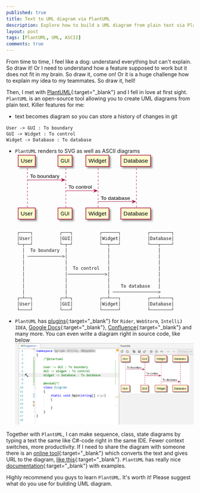 ```yaml
---
published: true
title: Text to UML diagram via PlantUML
description: Explore how to build a UML diagram from plain text via PlantUML
layout: post
tags: [PlantUML, UML, ASCII]
comments: true
---
```


From time to time, I feel like a dog: understand everything but can't explain. So draw it! Or I need to understand how a feature supposed to work but it does not fit in my brain. So draw it, come on! Or it is a huge challenge how to explain my idea to my teammates. So draw it, hell!

Then, I met with [PlantUML](https://en.wikipedia.org/wiki/PlantUML){:target="_blank"} and I fell in love at first sight. `PlantUML` is an open-source tool allowing you to create UML diagrams from plain text. Killer features for me:
* text becomes diagram so you can store a history of changes in git
 ```text
User -> GUI : To boundary
GUI -> Widget : To control
Widget -> Database : To database
```
* `PlantUML` renders to SVG as well as ASCII diagrams <svg xmlns="http://www.w3.org/2000/svg" xmlns:xlink="http://www.w3.org/1999/xlink" contentScriptType="application/ecmascript" contentStyleType="text/css" height="185px" preserveAspectRatio="none" style="width:375px;height:185px;" version="1.1" viewBox="0 0 375 185" width="375px" zoomAndPan="magnify"><defs><filter height="300%" id="fgu1891dlkavb" width="300%" x="-1" y="-1"><feGaussianBlur result="blurOut" stdDeviation="2.0"/><feColorMatrix in="blurOut" result="blurOut2" type="matrix" values="0 0 0 0 0 0 0 0 0 0 0 0 0 0 0 0 0 0 .4 0"/><feOffset dx="4.0" dy="4.0" in="blurOut2" result="blurOut3"/><feBlend in="SourceGraphic" in2="blurOut3" mode="normal"/></filter></defs><g><line style="stroke: #A80036; stroke-width: 1.0; stroke-dasharray: 5.0,5.0;" x1="33" x2="33" y1="38.2969" y2="145.6953"/><line style="stroke: #A80036; stroke-width: 1.0; stroke-dasharray: 5.0,5.0;" x1="136" x2="136" y1="38.2969" y2="145.6953"/><line style="stroke: #A80036; stroke-width: 1.0; stroke-dasharray: 5.0,5.0;" x1="223" x2="223" y1="38.2969" y2="145.6953"/><line style="stroke: #A80036; stroke-width: 1.0; stroke-dasharray: 5.0,5.0;" x1="326" x2="326" y1="38.2969" y2="145.6953"/><rect fill="#FEFECE" filter="url(#fgu1891dlkavb)" height="30.2969" style="stroke: #A80036; stroke-width: 1.5;" width="46" x="8" y="3"/><text fill="#000000" font-family="sans-serif" font-size="14" lengthAdjust="spacingAndGlyphs" textLength="32" x="15" y="22.9951">User</text><rect fill="#FEFECE" filter="url(#fgu1891dlkavb)" height="30.2969" style="stroke: #A80036; stroke-width: 1.5;" width="46" x="8" y="144.6953"/><text fill="#000000" font-family="sans-serif" font-size="14" lengthAdjust="spacingAndGlyphs" textLength="32" x="15" y="164.6904">User</text><rect fill="#FEFECE" filter="url(#fgu1891dlkavb)" height="30.2969" style="stroke: #A80036; stroke-width: 1.5;" width="38" x="115" y="3"/><text fill="#000000" font-family="sans-serif" font-size="14" lengthAdjust="spacingAndGlyphs" textLength="24" x="122" y="22.9951">GUI</text><rect fill="#FEFECE" filter="url(#fgu1891dlkavb)" height="30.2969" style="stroke: #A80036; stroke-width: 1.5;" width="38" x="115" y="144.6953"/><text fill="#000000" font-family="sans-serif" font-size="14" lengthAdjust="spacingAndGlyphs" textLength="24" x="122" y="164.6904">GUI</text><rect fill="#FEFECE" filter="url(#fgu1891dlkavb)" height="30.2969" style="stroke: #A80036; stroke-width: 1.5;" width="62" x="190" y="3"/><text fill="#000000" font-family="sans-serif" font-size="14" lengthAdjust="spacingAndGlyphs" textLength="48" x="197" y="22.9951">Widget</text><rect fill="#FEFECE" filter="url(#fgu1891dlkavb)" height="30.2969" style="stroke: #A80036; stroke-width: 1.5;" width="62" x="190" y="144.6953"/><text fill="#000000" font-family="sans-serif" font-size="14" lengthAdjust="spacingAndGlyphs" textLength="48" x="197" y="164.6904">Widget</text><rect fill="#FEFECE" filter="url(#fgu1891dlkavb)" height="30.2969" style="stroke: #A80036; stroke-width: 1.5;" width="80" x="284" y="3"/><text fill="#000000" font-family="sans-serif" font-size="14" lengthAdjust="spacingAndGlyphs" textLength="66" x="291" y="22.9951">Database</text><rect fill="#FEFECE" filter="url(#fgu1891dlkavb)" height="30.2969" style="stroke: #A80036; stroke-width: 1.5;" width="80" x="284" y="144.6953"/><text fill="#000000" font-family="sans-serif" font-size="14" lengthAdjust="spacingAndGlyphs" textLength="66" x="291" y="164.6904">Database</text><polygon fill="#A80036" points="124,65.4297,134,69.4297,124,73.4297,128,69.4297" style="stroke: #A80036; stroke-width: 1.0;"/><line style="stroke: #A80036; stroke-width: 1.0;" x1="33" x2="130" y1="69.4297" y2="69.4297"/><text fill="#000000" font-family="sans-serif" font-size="13" lengthAdjust="spacingAndGlyphs" textLength="79" x="40" y="64.3638">To boundary</text><polygon fill="#A80036" points="211,94.5625,221,98.5625,211,102.5625,215,98.5625" style="stroke: #A80036; stroke-width: 1.0;"/><line style="stroke: #A80036; stroke-width: 1.0;" x1="136" x2="217" y1="98.5625" y2="98.5625"/><text fill="#000000" font-family="sans-serif" font-size="13" lengthAdjust="spacingAndGlyphs" textLength="63" x="143" y="93.4966">To control</text><polygon fill="#A80036" points="314,123.6953,324,127.6953,314,131.6953,318,127.6953" style="stroke: #A80036; stroke-width: 1.0;"/><line style="stroke: #A80036; stroke-width: 1.0;" x1="223" x2="320" y1="127.6953" y2="127.6953"/><text fill="#000000" font-family="sans-serif" font-size="13" lengthAdjust="spacingAndGlyphs" textLength="79" x="230" y="122.6294">To database</text></g></svg>
 ```text
     ┌────┐          ┌───┐          ┌──────┐          ┌────────┐
     │User│          │GUI│          │Widget│          │Database│
     └─┬──┘          └─┬─┘          └──┬───┘          └───┬────┘
       │  To boundary  │               │                  │     
       │ ─────────────>│               │                  │     
       │               │               │                  │     
       │               │  To control   │                  │     
       │               │──────────────>│                  │     
       │               │               │                  │     
       │               │               │    To database   │     
       │               │               │ ─────────────────>     
     ┌─┴──┐          ┌─┴─┐          ┌──┴───┐          ┌───┴────┐
     │User│          │GUI│          │Widget│          │Database│
     └────┘          └───┘          └──────┘          └────────┘
```
* `PlantUML` has [plugins](https://plugins.jetbrains.com/plugin/7017-plantuml-integration){:target="_blank"} for `Rider`, `WebStorm`, `IntelliJ IDEA`, [Google Docs](https://www.youtube.com/watch?v=sXshJ4BPJt8){:target="_blank"}, [Confluence](https://marketplace.atlassian.com/apps/41025/plantuml-for-confluence){:target="_blank"} and many more. You can even write a diagram right in source code, like below
![alt text](/img/rider-plantuml.png "PlantUML in Rider")

Together with `PlantUML`, I can make sequence, class, state diagrams by typing a text the same like C#-code right in the same IDE. Fewer context switches, more productivity. If I need to share the diagram with someone there is an [online tool](https://www.planttext.com/){:target="_blank"} which converts the text and gives URL to the diagram, [like this](https://www.plantuml.com/plantuml/svg/SoWkIImgAStDuU8ABKujKj2rKt0FzLImKWZ9LqZAByrBIIogv0A902N2CrFIKqiWSidvUIL5-JbSK36Wh4jYIM9IOd4gH3u5okFYSaZDIm6Q3m00){:target="_blank"}. `PlantUML` has really nice [documentation](http://plantuml.com/){:target="_blank"} with examples.

Highly recommend you guys to learn `PlantUML`. It's worth it! Please suggest what do you use for building UML diagram.

